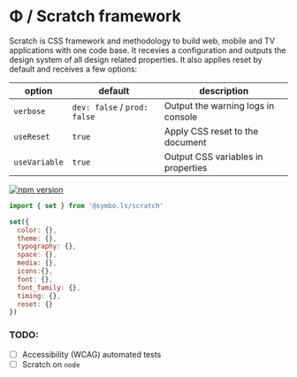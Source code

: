 # Φ / Scratch framework
Scratch is CSS framework and methodology to build web, mobile and TV applications with one code base. It recevies a configuration and outputs the design system of all design related properties. It also applies reset by default and receives a few options:


| option | default | description |
| --- | --- | --- |
| `verbose` | `dev: false` / `prod: false` | Output the warning logs in console |
| `useReset` | `true` | Apply CSS reset to the document |
| `useVariable` | `true` | Output CSS variables in properties |


[![npm version](https://badge.fury.io/js/%40rackai%2Fscratch.svg)](https://badge.fury.io/js/%40rackai%2Fscratch)

```javascript
import { set } from '@symbo.ls/scratch'

set({
  color: {},
  theme: {},
  typography: {},
  space: {},
  media: {},
  icons:{},
  font: {},
  font_family: {},
  timing: {},
  reset: {}
})
```

### TODO:
- [ ] Accessibility (WCAG) automated  tests
- [ ] Scratch on `node`
